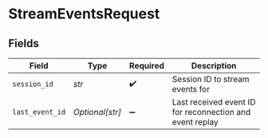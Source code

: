 # StreamEventsRequest


## Fields

| Field                                                    | Type                                                     | Required                                                 | Description                                              |
| -------------------------------------------------------- | -------------------------------------------------------- | -------------------------------------------------------- | -------------------------------------------------------- |
| `session_id`                                             | *str*                                                    | :heavy_check_mark:                                       | Session ID to stream events for                          |
| `last_event_id`                                          | *Optional[str]*                                          | :heavy_minus_sign:                                       | Last received event ID for reconnection and event replay |